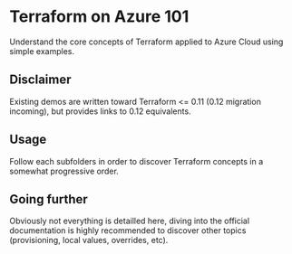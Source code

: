 # Terraform on Azure 101
Understand the core concepts of Terraform applied to Azure Cloud using simple examples.

## Disclaimer
Existing demos are written toward Terraform <= 0.11 (0.12 migration incoming), but provides links to 0.12 equivalents.

## Usage
Follow each subfolders in order to discover Terraform concepts in a somewhat progressive order.

## Going further
Obviously not everything is detailled here, diving into the official documentation is highly recommended to discover other topics (provisioning, local values, overrides, etc).
